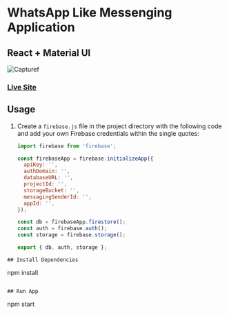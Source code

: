 # WhatsApp Like Messenging Application

## React + Material UI

![Capturef](https://github.com/zulfiqar313/messaging-application/assets/69974518/e893b4b6-70d3-41bd-b6b0-c7d510a7a0e8)


### [Live Site](https://whatsapp-3bdd3.firebaseapp.com/)

## Usage

1. Create a `firebase.js` file in the project directory with the following code and add your own Firebase credentials within the single quotes:

   ```javascript
   import firebase from 'firebase';

   const firebaseApp = firebase.initializeApp({
     apiKey: '',
     authDomain: '',
     databaseURL: '',
     projectId: '',
     storageBucket: '',
     messagingSenderId: '',
     appId: '',
   });

   const db = firebaseApp.firestore();
   const auth = firebase.auth();
   const storage = firebase.storage();

   export { db, auth, storage };

```
## Install Dependencies
```
npm install
```

## Run App
```
npm start
```
```
